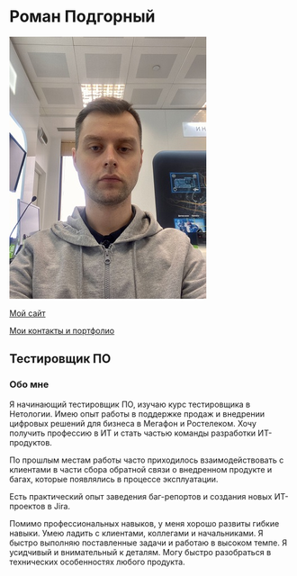 # Роман Подгорный

![avatar](avatar.jpg)

[Мой сайт](https://ripodgor.github.io/About-me/)

[Мои контакты и портфолио](https://taplink.cc/ripodgor)

## Тестировщик ПО     

### Обо мне
  
Я начинающий тестировщик ПО, изучаю курс тестировщика в Нетологии. Имею опыт работы в поддержке продаж и внедрении цифровых решений для бизнеса в Мегафон и Ростелеком.  Хочу получить профессию в ИТ и стать частью команды разработки ИТ-продуктов. 

По прошлым местам работы часто приходилось взаимодействовать с клиентами в части сбора обратной связи о внедренном продукте и багах, которые появлялись в процессе эксплуатации.

Есть практический опыт заведения баг-репортов и создания новых ИТ-проектов в Jira. 

Помимо профессиональных навыков, у меня хорошо развиты гибкие навыки. Умею ладить с клиентами, коллегами и начальниками. Я быстро выполняю поставленные задачи и работаю в высоком темпе. Я усидчивый и внимательный к деталям. Могу быстро разобраться в технических особенностях любого продукта.

  
